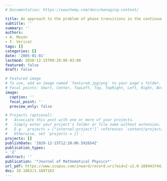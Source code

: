 ```yaml
---
# Documentation: https://wowchemy.com/docs/managing-content/

title: An approach to the problem of phase transitions in the continuum
subtitle: ''
summary: ''
authors:
- A. Mesón
- F. Vericat
tags: []
categories: []
date: '2005-01-01'
lastmod: 2020-12-15T09:28:06-03:00
featured: false
draft: false

# Featured image
# To use, add an image named `featured.jpg/png` to your page's folder.
# Focal points: Smart, Center, TopLeft, Top, TopRight, Left, Right, BottomLeft, Bottom, BottomRight.
image:
  caption: ''
  focal_point: ''
  preview_only: false

# Projects (optional).
#   Associate this post with one or more of your projects.
#   Simply enter your project's folder or file name without extension.
#   E.g. `projects = ["internal-project"]` references `content/project/deep-learning/index.md`.
#   Otherwise, set `projects = []`.
projects: []
publishDate: '2020-12-15T12:28:06.592654Z'
publication_types:
- '2'
abstract: ''
publication: '*Journal of Mathematical Physics*'
url_pdf: https://www.scopus.com/inward/record.uri?eid=2-s2.0-18844374427&doi=10.1063%2f1.1897163&partnerID=40&md5=e71b8af400e22abfd667b93b21855c64
doi: 10.1063/1.1897163
---
```


